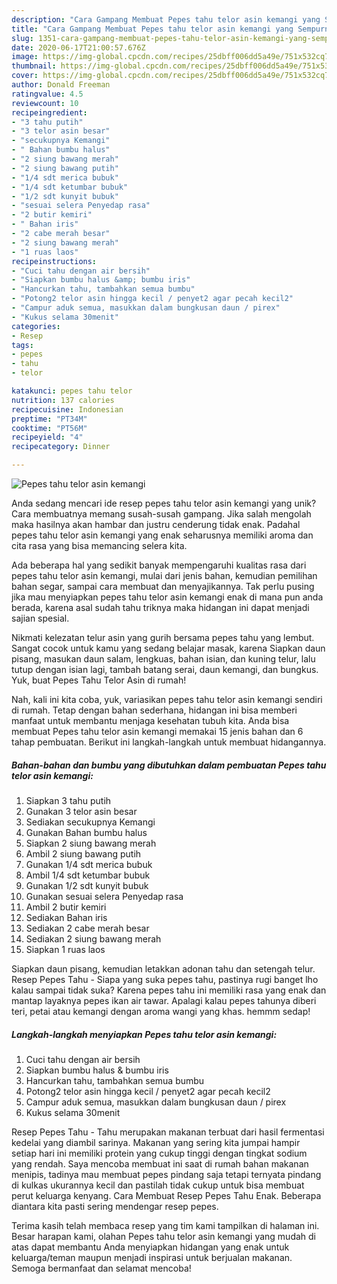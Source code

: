 ```yaml
---
description: "Cara Gampang Membuat Pepes tahu telor asin kemangi yang Sempurna"
title: "Cara Gampang Membuat Pepes tahu telor asin kemangi yang Sempurna"
slug: 1351-cara-gampang-membuat-pepes-tahu-telor-asin-kemangi-yang-sempurna
date: 2020-06-17T21:00:57.676Z
image: https://img-global.cpcdn.com/recipes/25dbff006dd5a49e/751x532cq70/pepes-tahu-telor-asin-kemangi-foto-resep-utama.jpg
thumbnail: https://img-global.cpcdn.com/recipes/25dbff006dd5a49e/751x532cq70/pepes-tahu-telor-asin-kemangi-foto-resep-utama.jpg
cover: https://img-global.cpcdn.com/recipes/25dbff006dd5a49e/751x532cq70/pepes-tahu-telor-asin-kemangi-foto-resep-utama.jpg
author: Donald Freeman
ratingvalue: 4.5
reviewcount: 10
recipeingredient:
- "3 tahu putih"
- "3 telor asin besar"
- "secukupnya Kemangi"
- " Bahan bumbu halus"
- "2 siung bawang merah"
- "2 siung bawang putih"
- "1/4 sdt merica bubuk"
- "1/4 sdt ketumbar bubuk"
- "1/2 sdt kunyit bubuk"
- "sesuai selera Penyedap rasa"
- "2 butir kemiri"
- " Bahan iris"
- "2 cabe merah besar"
- "2 siung bawang merah"
- "1 ruas laos"
recipeinstructions:
- "Cuci tahu dengan air bersih"
- "Siapkan bumbu halus &amp; bumbu iris"
- "Hancurkan tahu, tambahkan semua bumbu"
- "Potong2 telor asin hingga kecil / penyet2 agar pecah kecil2"
- "Campur aduk semua, masukkan dalam bungkusan daun / pirex"
- "Kukus selama 30menit"
categories:
- Resep
tags:
- pepes
- tahu
- telor

katakunci: pepes tahu telor 
nutrition: 137 calories
recipecuisine: Indonesian
preptime: "PT34M"
cooktime: "PT56M"
recipeyield: "4"
recipecategory: Dinner

---
```



![Pepes tahu telor asin kemangi](https://img-global.cpcdn.com/recipes/25dbff006dd5a49e/751x532cq70/pepes-tahu-telor-asin-kemangi-foto-resep-utama.jpg)

Anda sedang mencari ide resep pepes tahu telor asin kemangi yang unik? Cara membuatnya memang susah-susah gampang. Jika salah mengolah maka hasilnya akan hambar dan justru cenderung tidak enak. Padahal pepes tahu telor asin kemangi yang enak seharusnya memiliki aroma dan cita rasa yang bisa memancing selera kita.

Ada beberapa hal yang sedikit banyak mempengaruhi kualitas rasa dari pepes tahu telor asin kemangi, mulai dari jenis bahan, kemudian pemilihan bahan segar, sampai cara membuat dan menyajikannya. Tak perlu pusing jika mau menyiapkan pepes tahu telor asin kemangi enak di mana pun anda berada, karena asal sudah tahu triknya maka hidangan ini dapat menjadi sajian spesial.

Nikmati kelezatan telur asin yang gurih bersama pepes tahu yang lembut. Sangat cocok untuk kamu yang sedang belajar masak, karena Siapkan daun pisang, masukan daun salam, lengkuas, bahan isian, dan kuning telur, lalu tutup dengan isian lagi, tambah batang serai, daun kemangi, dan bungkus. Yuk, buat Pepes Tahu Telor Asin di rumah!


Nah, kali ini kita coba, yuk, variasikan pepes tahu telor asin kemangi sendiri di rumah. Tetap dengan bahan sederhana, hidangan ini bisa memberi manfaat untuk membantu menjaga kesehatan tubuh kita. Anda bisa membuat Pepes tahu telor asin kemangi memakai 15 jenis bahan dan 6 tahap pembuatan. Berikut ini langkah-langkah untuk membuat hidangannya.

<!--inarticleads1-->

##### Bahan-bahan dan bumbu yang dibutuhkan dalam pembuatan Pepes tahu telor asin kemangi:

1. Siapkan 3 tahu putih
1. Gunakan 3 telor asin besar
1. Sediakan secukupnya Kemangi
1. Gunakan  Bahan bumbu halus
1. Siapkan 2 siung bawang merah
1. Ambil 2 siung bawang putih
1. Gunakan 1/4 sdt merica bubuk
1. Ambil 1/4 sdt ketumbar bubuk
1. Gunakan 1/2 sdt kunyit bubuk
1. Gunakan sesuai selera Penyedap rasa
1. Ambil 2 butir kemiri
1. Sediakan  Bahan iris
1. Sediakan 2 cabe merah besar
1. Sediakan 2 siung bawang merah
1. Siapkan 1 ruas laos


Siapkan daun pisang, kemudian letakkan adonan tahu dan setengah telur. Resep Pepes Tahu - Siapa yang suka pepes tahu, pastinya rugi banget lho kalau sampai tidak suka? Karena pepes tahu ini memiliki rasa yang enak dan mantap layaknya pepes ikan air tawar. Apalagi kalau pepes tahunya diberi teri, petai atau kemangi dengan aroma wangi yang khas. hemmm sedap! 

<!--inarticleads2-->

##### Langkah-langkah menyiapkan Pepes tahu telor asin kemangi:

1. Cuci tahu dengan air bersih
1. Siapkan bumbu halus &amp; bumbu iris
1. Hancurkan tahu, tambahkan semua bumbu
1. Potong2 telor asin hingga kecil / penyet2 agar pecah kecil2
1. Campur aduk semua, masukkan dalam bungkusan daun / pirex
1. Kukus selama 30menit


Resep Pepes Tahu - Tahu merupakan makanan terbuat dari hasil fermentasi kedelai yang diambil sarinya. Makanan yang sering kita jumpai hampir setiap hari ini memiliki protein yang cukup tinggi dengan tingkat sodium yang rendah. Saya mencoba membuat ini saat di rumah bahan makanan menipis, tadinya mau membuat pepes pindang saja tetapi ternyata pindang di kulkas ukurannya kecil dan pastilah tidak cukup untuk bisa membuat perut keluarga kenyang. Cara Membuat Resep Pepes Tahu Enak. Beberapa diantara kita pasti sering mendengar resep pepes. 

Terima kasih telah membaca resep yang tim kami tampilkan di halaman ini. Besar harapan kami, olahan Pepes tahu telor asin kemangi yang mudah di atas dapat membantu Anda menyiapkan hidangan yang enak untuk keluarga/teman maupun menjadi inspirasi untuk berjualan makanan. Semoga bermanfaat dan selamat mencoba!
